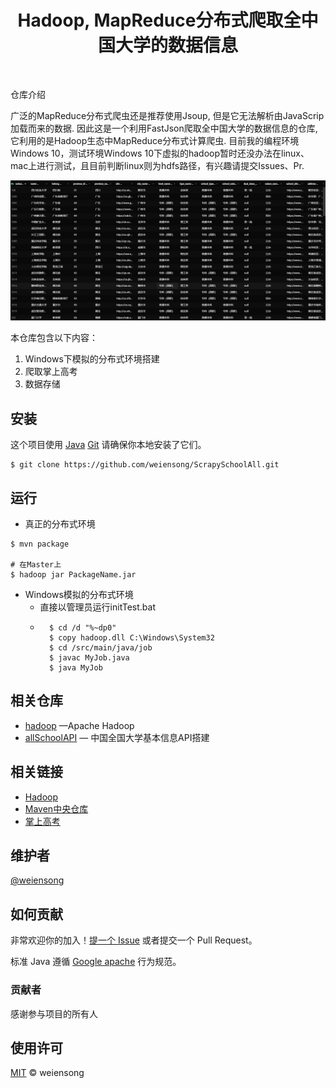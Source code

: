 <h1 align="center">Hadoop, MapReduce分布式爬取全中国大学的数据信息</h1>

<p align="center">
<img src="https://img.shields.io/badge/license_-MIT-green" alt="">  <img src="https://img.shields.io/badge/license_-Apache-blue" alt=""> <img src="https://img.shields.io/badge/Java_-red" alt=""> <img src="https://img.shields.io/badge/Maven_-red" alt=""> <img src="https://img.shields.io/badge/Hadoop_-red" alt=""> <img src="https://img.shields.io/badge/mapreduce_-red" alt=""> 
</p>
仓库介绍

  广泛的MapReduce分布式爬虫还是推荐使用Jsoup, 但是它无法解析由JavaScrip加载而来的数据. 因此这是一个利用FastJson爬取全中国大学的数据信息的仓库, 它利用的是Hadoop生态中MapReduce分布式计算爬虫. 目前我的编程环境Windows 10，测试环境Windows 10下虚拟的hadoop暂时还没办法在linux、mac上进行测试，且目前判断linux则为hdfs路径，有兴趣请提交Issues、Pr.

![img.png](img.png)

本仓库包含以下内容：

1. Windows下模拟的分布式环境搭建
2. 爬取掌上高考
3. 数据存储


## 安装

这个项目使用 [Java](https://www.java.com/) [Git](https://git-scm.com/) 请确保你本地安装了它们。

```shell
$ git clone https://github.com/weiensong/ScrapySchoolAll.git
```



## 运行
- 真正的分布式环境
```shell
$ mvn package

# 在Master上
$ hadoop jar PackageName.jar
```
- Windows模拟的分布式环境
	- 直接以管理员运行initTest.bat
	- ```shell
		$ cd /d "%~dp0"
		$ copy hadoop.dll C:\Windows\System32
		$ cd /src/main/java/job
		$ javac MyJob.java
		$ java MyJob
		```
		
		

## 相关仓库

- [hadoop](https://github.com/apache/hadoop) —Apache Hadoop
- [allSchoolAPI](https://github.com/weiensong/allSchoolAPI) — 中国全国大学基本信息API搭建



## 相关链接

- [Hadoop](https://hadoop.apache.org/)
- [Maven中央仓库](https://mvnrepository.com/)
- [掌上高考](https://www.gaokao.cn/) 





## 维护者

[@weiensong](https://github.com/weiensong)



## 如何贡献

非常欢迎你的加入！[提一个 Issue](https://github.com/weiensong/ScrapySchoolAll/issues) 或者提交一个 Pull Request。


标准 Java 遵循 [Google apache](https://google.github.io/styleguide/javaguide.html) 行为规范。

### 贡献者

感谢参与项目的所有人



## 使用许可

[MIT](LICENSE) © weiensong

